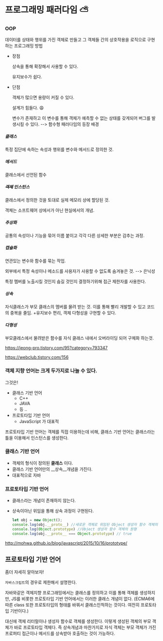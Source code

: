 # 프로그래밍 패러다임 :partly_sunny:

### OOP

데이터를 상태와 행위를 가진 객체로 만들고 그 객체들 간의 상호작용을 로직으로 구현하는 프로그래밍 방법

- 장점

  상속을 통해 확장해서 사용할 수 있다.

  유지보수가 쉽다.

- 단점

  객체가 많으면 용량이 커질 수 있다.

  설계가 힘들다. :weary:

  변수가 존재하고 이 변수를 통해 객체가 예측할 수 없는 상태를 갖게되어 버그를 발생시킬 수 있다. --> 함수형 패러다임의 등장 배경



##### 클래스

특정 집단에 속하는 속성과 행위를 변수와 메서드로 정의한 것.

##### 메서드

클래스에서 선언된 함수

##### ~~객체~~ 인스턴스

클래스에서 정의한 것을 토대로 실제 메모리 상에 할당된 것.

객체는 소프트웨어 상에서가 아닌 현실에서의 개념.

##### 추상화

공통의 속성이나 기능을 묶어 이름 붙이고 각각 다른 상세한 부분은 감추는 과정.

##### 캡슐화

연관있는 변수와 함수를 묶는 작업.

외부에서 특정 속성이나 메소드를 사용자가 사용할 수 없도록 숨겨놓은 것. --> 은닉성

특정 멤버를 노출시킬 것인지 숨길 것인지 결정하기위해 접근 제한자를 사용한다.

##### 상속

자식클래스가 부모 클래스의 멤버를 물려 받는 것. 이를 통해 빨리 개발할 수 있고 코드의 중복을 줄임. +유지보수 편리, 객체 다형성을 구현할 수 있다.

##### 다형성

부모클레스에서 물려받은 함수를 자식 클래스 내에서 오버라이딩 되어 구체화 하는것.



https://jeong-pro.tistory.com/95?category=793347

https://webclub.tistory.com/156



### 객체 지향 언어는 크게 두가지로 나눌 수 있다.

그것은!

- 클래스 기반 언어
  - C++
  - JAVA 
  - 등 ..
- 프로토타입 기반 언어
  - JavaScript 가 대표적

프로토타입 기반 언어는 객체를 직접 이용하는데 비해, 클래스 기반 언어는 클래스라는 틀을 이용해서 인스턴스를 생성한다.

### 클래스 기반 언어

- 객체의 형식이 정의된 __클래스__ 이다.
- 클래스 기반 언어만의 __상속__개념을 가진다.
- 대표적으로 자바

### 프로토타입 기반 언어

- 클래스라는 개념이 존재하지 않는다.

- 상속이아닌 위임을 통해 상속 과정이 구현된다.

  ```javascript
  let obj = new Object();
  console.log(obj.__proto__) //새로운 객체로 위임된 Object 생성자 함수 객체의 원형
  console.log(Object.prototype) //Object 생성자 함수 객체의 원형
  console.log(obj.__proto__ === Object.prototype) // true
  
  ```


http://mohwa.github.io/blog/javascript/2015/10/16/prototype/

## 프로토타입 기반 언어

좀더 자세히 알아보자!

`자바스크립트`의 경우로 제한해서 설명한다.

자바와같은 객체지향 프로그래밍에서는 클래스를 정의하고 이를 통해 객체를 생성하지만, JS를 비롯한 프로토타입 기반 언어에서는 이러한 클래스 개념이 없다. (ECMA6에 따른 class 또한 프로토타입의 형태를 바꿔서 클래스인척하는 것이다. 여전히 프로토타입 기반이다.)

대신에 객체 리터럴이나 생성자 함수로 객체를 생성한다. 이렇게 생성된 객체의 부모 객체가 바로 프로토타입 객체다. 즉 상속개념과 마찬가지로 자식 객체는 부모 객체가 가진 프로퍼티 접근이나 메서드를 상속받아 호출하는 것이 가능하다.
